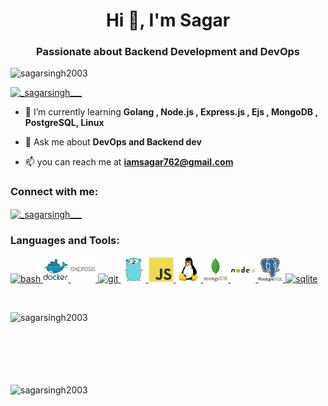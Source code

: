 

<h1 align="center">Hi 👋, I'm Sagar</h1>
<h3 align="center">Passionate about Backend Development and DevOps</h3>

<p align="left"> <img src="https://komarev.com/ghpvc/?username=sagarsingh2003&label=Profile%20views&color=0e75b6&style=flat" alt="sagarsingh2003" /> </p>

<p align="left"> <a href="https://twitter.com/_sagarsingh___" target="blank"><img src="https://img.shields.io/twitter/follow/_sagarsingh___?logo=twitter&style=for-the-badge" alt="_sagarsingh___" /></a> </p>

- 🌱 I’m currently learning **Golang , Node.js , Express.js , Ejs , MongoDB , PostgreSQL, Linux**

- 💬 Ask me about **DevOps and Backend dev**

- 📫 you can reach me at **iamsagar762@gmail.com**

<h3 align="left">Connect with me:</h3>
<p align="left">
<a href="https://twitter.com/_sagarsingh___" target="blank"><img align="center" src="https://raw.githubusercontent.com/rahuldkjain/github-profile-readme-generator/master/src/images/icons/Social/twitter.svg" alt="_sagarsingh___" height="30" width="40" /></a>
</p>

<h3 align="left">Languages and Tools:</h3>
<p align="left"> <a href="https://www.gnu.org/software/bash/" target="_blank" rel="noreferrer"> <img src="https://www.vectorlogo.zone/logos/gnu_bash/gnu_bash-icon.svg" alt="bash" width="40" height="40"/> </a> <a href="https://www.docker.com/" target="_blank" rel="noreferrer"> <img src="https://raw.githubusercontent.com/devicons/devicon/master/icons/docker/docker-original-wordmark.svg" alt="docker" width="40" height="40"/> </a> <a href="https://expressjs.com" target="_blank" rel="noreferrer"> <img src="https://raw.githubusercontent.com/devicons/devicon/master/icons/express/express-original-wordmark.svg" alt="express" width="40" height="40"/> </a> <a href="https://git-scm.com/" target="_blank" rel="noreferrer"> <img src="https://www.vectorlogo.zone/logos/git-scm/git-scm-icon.svg" alt="git" width="40" height="40"/> </a> <a href="https://golang.org" target="_blank" rel="noreferrer"> <img src="https://raw.githubusercontent.com/devicons/devicon/master/icons/go/go-original.svg" alt="go" width="40" height="40"/> </a> <a href="https://developer.mozilla.org/en-US/docs/Web/JavaScript" target="_blank" rel="noreferrer"> <img src="https://raw.githubusercontent.com/devicons/devicon/master/icons/javascript/javascript-original.svg" alt="javascript" width="40" height="40"/> </a> <a href="https://www.linux.org/" target="_blank" rel="noreferrer"> <img src="https://raw.githubusercontent.com/devicons/devicon/master/icons/linux/linux-original.svg" alt="linux" width="40" height="40"/> </a> <a href="https://www.mongodb.com/" target="_blank" rel="noreferrer"> <img src="https://raw.githubusercontent.com/devicons/devicon/master/icons/mongodb/mongodb-original-wordmark.svg" alt="mongodb" width="40" height="40"/> </a> <a href="https://nodejs.org" target="_blank" rel="noreferrer"> <img src="https://raw.githubusercontent.com/devicons/devicon/master/icons/nodejs/nodejs-original-wordmark.svg" alt="nodejs" width="40" height="40"/> </a> <a href="https://www.postgresql.org" target="_blank" rel="noreferrer"> <img src="https://raw.githubusercontent.com/devicons/devicon/master/icons/postgresql/postgresql-original-wordmark.svg" alt="postgresql" width="40" height="40"/> </a> <a href="https://www.sqlite.org/" target="_blank" rel="noreferrer"> <img src="https://www.vectorlogo.zone/logos/sqlite/sqlite-icon.svg" alt="sqlite" width="40" height="40"/> </a> </p>


<br>

<p><img align="left" src="https://github-readme-stats.vercel.app/api/top-langs?username=sagarsingh2003&show_icons=true&locale=en&layout=compact" alt="sagarsingh2003" /></p>


<br>
<br>
<br>
<br>
<br>
<br>


<p><img align="left" src="https://github-readme-streak-stats.herokuapp.com/?user=sagarsingh2003&" alt="sagarsingh2003" /></p>

